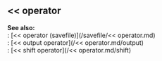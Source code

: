 ## \<\< operator    
**See also:**    
:   [\<\< operator (savefile)](/savefile/&lt;&lt; operator.md)    
:   [\<\< output operator](/&lt;&lt; operator.md/output)    
:   [\<\< shift operator](/&lt;&lt; operator.md/shift)  